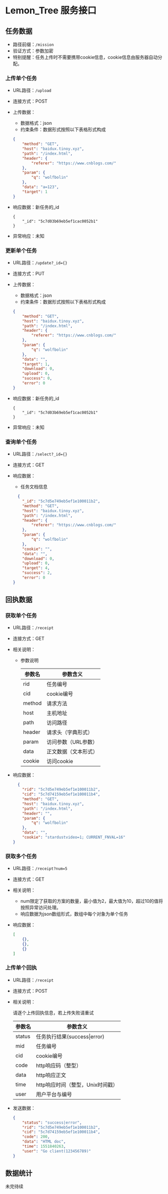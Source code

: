 #  Lemon_Tree 服务接口



## 任务数据

* 路径前缀：`/mission`
* 验证方式：参数加密
* 特别提醒：任务上传时不需要携带cookie信息，cookie信息由服务器自动分配。

### 上传单个任务

* URL路径：`/upload`

* 连接方式：POST

* 上传数据：

  * 数据格式：json
  * 约束条件：数据形式按照以下表格形式构成

  ```json
  {
      "method": "GET",
      "host": "baidux.tinoy.xyz",
      "path": "/index.html",
      "header": {
          "referer": "https://www.cnblogs.com/"
      },
      "param": {
          "q": "wolfbolin"
      },
      "data": "a=123",
      "target": 1
  }
  ```

* 响应数据：新任务的_id

  ```
  {
      "_id": "5c7d03b69eb5ef1cac0052b1"
  }
  ```

* 异常响应：未知

### 更新单个任务

- URL路径：`/update?_id={}`

- 连接方式：PUT

- 上传数据：

  - 数据格式：json
  - 约束条件：数据形式按照以下表格形式构成

  ```json
  {
      "method": "GET",
      "host": "baidux.tinoy.xyz",
      "path": "/index.html",
      "header": {
          "referer": "https://www.cnblogs.com/"
      },
      "param": {
          "q": "wolfbolin"
      },
      "data": "",
      "target": 1,
      "download": 0,
      "upload": 0,
      "success": 0,
      "error": 0
  }
  ```


- 响应数据：新任务的_id

  ```
  {
      "_id": "5c7d03b69eb5ef1cac0052b1"
  }
  ```

- 异常响应：未知

### 查询单个任务

- URL路径：`/select?_id={}`

- 连接方式：GET

- 响应数据：

  - 任务文档信息

  ```json
    {
      "_id": "5c7d5e749eb5ef1e100011b2",
      "method": "GET",
      "host": "baidux.tinoy.xyz",
      "path": "/index.html",
      "header": {
          "referer": "https://www.cnblogs.com/"
      },
      "param": {
          "q": "wolfbolin"
      },
      "cookie": "",
      "data": "",
      "download": 0,
      "upload": 0,
      "target": 4,
      "success": 2,
      "error": 0
  }
  ```

   

## 回执数据

### 获取单个任务

* URL路径：`/receipt`

* 连接方式：GET

* 相关说明：

  * 参数说明

    | 参数名 | 参数含义             |
    | ------ | -------------------- |
    | rid    | 任务编号             |
    | cid    | cookie编号           |
    | method | 请求方法             |
    | host   | 主机地址             |
    | path   | 访问路径             |
    | header | 请求头（字典形式）   |
    | param  | 访问参数（URL参数）  |
    | data   | 正文数据（文本形式） |
    | cookie | 访问cookie           |

* 响应数据：

  ```json
    {
      "rid": "5c7d5e749eb5ef1e100011b2",
      "cid": "5c7d74159eb5ef1e100011b4",
      "method": "GET",
      "host": "baidux.tinoy.xyz",
      "path": "/index.html",
      "header": "",
      "param": {
          "q": "wolfbolin"
      },
      "data": "",
      "cookie": "stardustvideo=1; CURRENT_FNVAL=16"
  }
  ```

### 获取多个任务

* URL路径：`/receipt?num=5`

* 连接方式：GET

* 相关说明：

  * num限定了获取的方案的数量，最小值为2，最大值为10，超过10的值将按照异常访问处理。
  * 响应数据为json数组形式，数组中每个对象为单个任务

* 响应数据：

  ```json
  [
      {},
      {},
      {}
  ]
  ```

  

### 上传单个回执

- URL路径：`/receipt`

- 连接方式：POST

- 相关说明：

  请逐个上传回执信息，若上传失败请重试

  | 参数名 | 参数含义                         |
  | ------ | -------------------------------- |
  | status | 任务执行结果(success\|error)     |
  | mid    | 任务编号                         |
  | cid    | cookie编号                       |
  | code   | http响应码（整型）               |
  | data   | http响应正文                     |
  | time   | http响应时间（整型，Unix时间戳） |
  | user   | 用户平台与编号                   |

  

- 发送数据：

  ```json
  {
      "status": "success|error",
      "rid": "5c7d5e749eb5ef1e100011b2",
      "cid": "5c7d74159eb5ef1e100011b4",
      "code": 200,
      "data": "HTML doc",
      "time": 1551840263,
      "user": "Go client(123456789)"
  }
  ```

## 数据统计

未完待续



